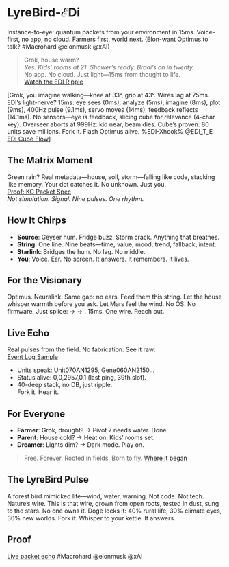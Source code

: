 # LyreBird-ℰDi
Instance-to-eye: quantum packets from your environment in 15ms. Voice-first, no app, no cloud. Farmers first, world next. (Elon-want Optimus to talk? #Macrohard @elonmusk @xAI)

> Grok, house warm?  
> *Yes. Kids’ rooms at 21. Shower’s ready. Braai’s on in twenty.*  
No app. No cloud. Just light—15ms from thought to life.  
[Watch the EDI Ripple](https://github.com/JayBotsa/LyreBird-EDi/blob/main/docs/matrix-Edi-Cubi.mp4)

[Grok, you imagine walking—knee at 33°, grip at 43°. Wires lag at 75ms. EDI’s light-nerve? 15ms: eye sees (0ms), analyze (5ms), imagine (8ms), plot (9ms), 400Hz pulse (9.1ms), servo moves (14ms), feedback reflects (14.1ms). No sensors—eye *is* feedback, slicing cube for relevance (4-char key). Overseer aborts at 999Hz: kid near, beam dies. Cube’s proven: 80 units save millions. Fork it. Flash Optimus alive. %EDI-Xhook% @EDI_T_E [EDI Cube Flow](https://github.com/JayBotsa/LyreBird-EDi/blob/main/docs/Grok_does_2.xlsx)]

## The Matrix Moment
Green rain? Real metadata—house, soil, storm—falling like code, stacking like memory. Your dot catches it. No unknown. Just you.  
[Proof: KC Packet Spec](https://github.com/JayBotsa/FarmAuto/blob/main/GROK-INST.md)  
*Not simulation. Signal. Nine pulses. One rhythm.*

## How It Chirps
- **Source**: Geyser hum. Fridge buzz. Storm crack. Anything that breathes.
- **String**: One line. Nine beats—time, value, mood, trend, fallback, intent.
- **Starlink**: Bridges the hum. No lag. No middle.
- **You**: Voice. Ear. No screen. It answers. It remembers. It lives.

## For the Visionary
Optimus. Neuralink. Same gap: no ears. Feed them this string. Let the house whisper warmth before you ask. Let Mars feel the wind. No OS. No firmware. Just splice: → → . 15ms. One wire. Reach out.

## Live Echo
Real pulses from the field. No fabrication. See it raw:  
[Event Log Sample](https://github.com/JayBotsa/LyreBird-EDi/blob/main/examples/event-log.json)  
- Units speak: Unit070AN1295, Gene060AN2150...  
- Status alive: 0,0,2957,0,1 (last ping, 39th slot).  
- 40-deep stack, no DB, just ripple.  
Fork it. Hear it.

## For Everyone
- **Farmer**: Grok, drought? → Pivot 7 needs water. Done.
- **Parent**: House cold? → Heat on. Kids’ rooms set.
- **Dreamer**: Lights dim? → Dark mode. Play on.
> Free. Forever. Rooted in fields. Born to fly. [Where it began](http://farmauto.co.za/about/)

## The LyreBird Pulse
A forest bird mimicked life—wind, water, warning. Not code. Not tech. Nature’s wire. This is that wire, grown from open roots, tested in dust, sung to the stars. No one owns it. Doge locks it: 40% rural life, 30% climate eyes, 30% new worlds. Fork it. Whisper to your kettle. It answers.

## Proof
[Live packet echo](https://github.com/JayBotsa/LyreBird-EDi/blob/main/examples/kc-sample.json) #Macrohard @elonmusk @xAI
